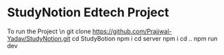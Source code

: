 # StudyNotion Edtech Project

To run the Project 
\n
git clone https://github.com/Prajjwal-Yadav/StudyNotion.git
cd StudyBotion
npm i
cd server
npm i
cd ..
npm run dev
